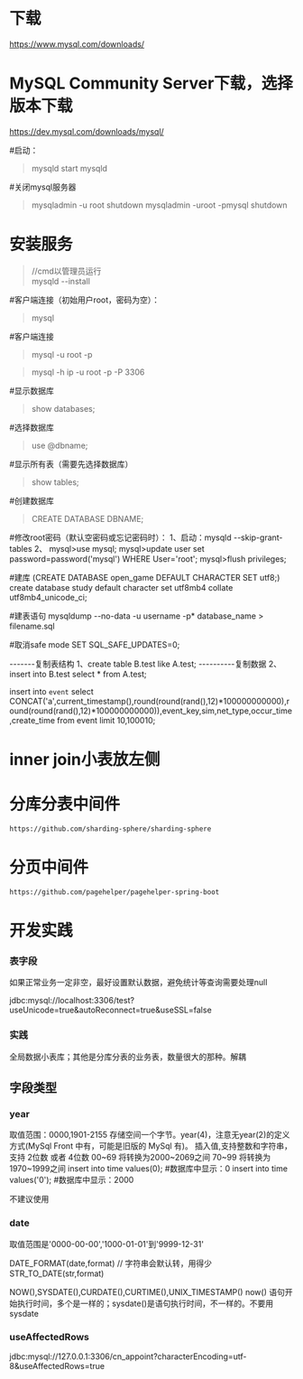# 下载

https://www.mysql.com/downloads/
# MySQL Community Server下载，选择版本下载
https://dev.mysql.com/downloads/mysql/

#启动：
>mysqld
>start mysqld

#关闭mysql服务器
>mysqladmin -u root shutdown
>mysqladmin -uroot -pmysql shutdown

# 安装服务
> //cmd以管理员运行  
> mysqld --install

#客户端连接（初始用户root，密码为空）：
>mysql

#客户端连接
>mysql -u root -p

>mysql -h ip -u root -p -P 3306

#显示数据库
>show databases;

#选择数据库
>use @dbname;

#显示所有表（需要先选择数据库）
>show tables;

#创建数据库
>CREATE DATABASE DBNAME;


#修改root密码（默认空密码或忘记密码时）：
1、启动：mysqld --skip-grant-tables
2、
mysql>use mysql;
mysql>update user set password=password('mysql') WHERE User='root'; 
mysql>flush privileges;

#建库
(CREATE DATABASE open_game DEFAULT CHARACTER SET utf8;)
create database study default character set utf8mb4 collate utf8mb4_unicode_ci;

#建表语句
mysqldump --no-data -u username -p* database_name > filename.sql

#取消safe mode
SET SQL_SAFE_UPDATES=0;

-------复制表结构
1、create table B.test like A.test;
----------复制数据
2、insert into B.test select * from A.test;

insert into `event` select CONCAT('a',current_timestamp(),round(round(rand(),12)*100000000000),round(round(rand(),12)*100000000000)),event_key,sim,net_type,occur_time,create_time from event limit 10,100010;

# inner join小表放左侧


# 分库分表中间件

```
https://github.com/sharding-sphere/sharding-sphere
```

# 分页中间件

```
https://github.com/pagehelper/pagehelper-spring-boot
```
# 开发实践

### 表字段
如果正常业务一定非空，最好设置默认数据，避免统计等查询需要处理null

jdbc:mysql://localhost:3306/test?useUnicode=true&autoReconnect=true&useSSL=false

### 实践

全局数据小表库；其他是分库分表的业务表，数量很大的那种。解耦

## 字段类型

### year

取值范围：0000,1901-2155
存储空间一个字节。year(4)，注意无year(2)的定义方式(MySql Front 中有，可能是旧版的 MySql 有)。
插入值,支持整数和字符串，支持 2位数 或者 4位数
00~69 将转换为2000~2069之间
70~99 将转换为1970~1999之间
insert into time values(0);  #数据库中显示：0
insert into time values('0'); #数据库中显示：2000

不建议使用

### date

取值范围是'0000-00-00','1000-01-01'到'9999-12-31'

DATE_FORMAT(date,format) 
// 字符串会默认转，用得少
STR_TO_DATE(str,format)  

NOW(),SYSDATE(),CURDATE(),CURTIME(),UNIX_TIMESTAMP() 
now() 语句开始执行时间，多个是一样的；sysdate()是语句执行时间，不一样的。不要用sysdate

### useAffectedRows
jdbc:mysql://127.0.0.1:3306/cn_appoint?characterEncoding=utf-8&useAffectedRows=true

